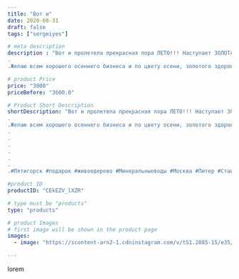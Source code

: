 ```yaml
---
title: "Вот и"
date: 2020-08-31
draft: false
tags: ["sergeiyes"]

# meta description
description : "Вот и пролетела прекрасная пора ЛЕТО!!! Наступает ЗОЛОТАЯ  не менее красивая осень. 
.
.Желаю всем хорошего осеннего бизнеса и по цвету осени, золотого здоровья"

# product Price
price: "3000"
priceBefore: "3600.0"

# Product Short Description
shortDescription: "Вот и пролетела прекрасная пора ЛЕТО!!! Наступает ЗОЛОТАЯ  не менее красивая осень. 
.
.Желаю всем хорошего осеннего бизнеса и по цвету осени, золотого здоровья и настроения!!!
.
.
.
.
.
.
.#Пятигорск #подарок #живоедерево #Минеральныеводы #Москва #Питер #Ставрополь #Сочи #Симферополь #Севастополь #Анапа #Краснодар #Екатеринбург #Челябинск #Ессентуки #Железноводск #Кисловодск #Ростовнадону #gruppazahvata #крым #sergeystar   #Волгоград #резьбаподереву #подарокпятигорск #антисептик #градмастеров"

#product ID
productID: "CEkEZV_lXZR"

# type must be "products"
type: "products"

# product Images
# first image will be shown in the product page
images:
  - image: "https://scontent-arn2-1.cdninstagram.com/v/t51.2885-15/e35/118573394_748467609267747_4306334482031642980_n.jpg?tp=1&_nc_ht=scontent-arn2-1.cdninstagram.com&_nc_cat=103&_nc_ohc=s4i2TC2wU6oAX-0u5Jj&ccb=7-4&oh=1453ea3b3b899d915996fa91abe87e30&oe=60829F4E&_nc_sid=86f79a&ig_cache_key=MjM4ODA1MzAzNjIwMTUwNjM4NQ%3D%3D.2-ccb7-4"

---
```

lorem
